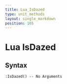 ```yaml
---
title: Lua_IsDazed
type: unit_methods
layout: single_markdown
position: 105
---
```


# Lua IsDazed

## Syntax

```
:IsDazed() -- No Arguments
```
